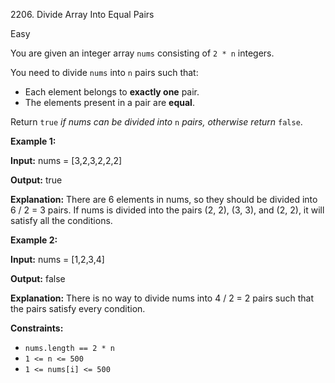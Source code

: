 2206\. Divide Array Into Equal Pairs

Easy

You are given an integer array `nums` consisting of `2 * n` integers.

You need to divide `nums` into `n` pairs such that:

*   Each element belongs to **exactly one** pair.
*   The elements present in a pair are **equal**.

Return `true` _if nums can be divided into_ `n` _pairs, otherwise return_ `false`.

**Example 1:**

**Input:** nums = [3,2,3,2,2,2]

**Output:** true

**Explanation:** There are 6 elements in nums, so they should be divided into 6 / 2 = 3 pairs. If nums is divided into the pairs (2, 2), (3, 3), and (2, 2), it will satisfy all the conditions.

**Example 2:**

**Input:** nums = [1,2,3,4]

**Output:** false

**Explanation:** There is no way to divide nums into 4 / 2 = 2 pairs such that the pairs satisfy every condition.

**Constraints:**

*   `nums.length == 2 * n`
*   `1 <= n <= 500`
*   `1 <= nums[i] <= 500`